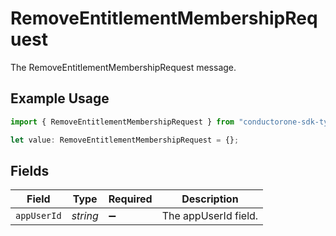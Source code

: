 # RemoveEntitlementMembershipRequest

The RemoveEntitlementMembershipRequest message.

## Example Usage

```typescript
import { RemoveEntitlementMembershipRequest } from "conductorone-sdk-typescript/sdk/models/shared";

let value: RemoveEntitlementMembershipRequest = {};
```

## Fields

| Field                | Type                 | Required             | Description          |
| -------------------- | -------------------- | -------------------- | -------------------- |
| `appUserId`          | *string*             | :heavy_minus_sign:   | The appUserId field. |